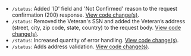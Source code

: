 - `/status`: Added 'ID' field and 'Not Confirmed' reason to the request confirmation (200) response. [View code change(s)](https://github.com/department-of-veterans-affairs/lighthouse-veteran-confirmation/pull/72).
- `/status`: Removed the Veteran's SSN and added the Veteran’s address (street, city, zip code, state, country) to the request body. [View code change(s)](https://github.com/department-of-veterans-affairs/lighthouse-veteran-confirmation/pull/14). 
- `/status`: Increased quantity of error handling. [View code change(s)](https://github.com/department-of-veterans-affairs/lighthouse-veteran-confirmation/pull/62).
- `/status`: Adds address validation. [View code change(s)](https://github.com/department-of-veterans-affairs/lighthouse-veteran-confirmation/pull/68). 



